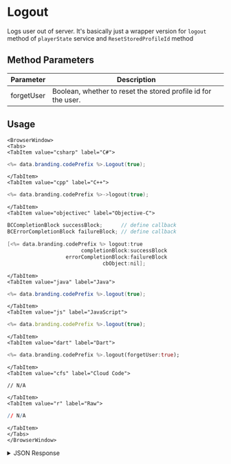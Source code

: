 # Logout

Logs user out of server. It's basically just a wrapper version for `logout` method of `playerState` service and `ResetStoredProfileId` method

## Method Parameters

| Parameter  | Description                                                   |
| ---------- | ------------------------------------------------------------- |
| forgetUser | Boolean, whether to reset the stored profile id for the user. |

## Usage

```mdx-code-block
<BrowserWindow>
<Tabs>
<TabItem value="csharp" label="C#">
```

```csharp
<%= data.branding.codePrefix %>.Logout(true);
```

```mdx-code-block
</TabItem>
<TabItem value="cpp" label="C++">
```

```cpp
<%= data.branding.codePrefix %>->logout(true);
```

```mdx-code-block
</TabItem>
<TabItem value="objectivec" label="Objective-C">
```

```objectivec
BCCompletionBlock successBlock;      // define callback
BCErrorCompletionBlock failureBlock; // define callback

[<%= data.branding.codePrefix %> logout:true
                        completionBlock:successBlock
                   errorCompletionBlock:failureBlock
                               cbObject:nil];
```

```mdx-code-block
</TabItem>
<TabItem value="java" label="Java">
```

```java
<%= data.branding.codePrefix %>.logout(true);
```

```mdx-code-block
</TabItem>
<TabItem value="js" label="JavaScript">
```

```javascript
<%= data.branding.codePrefix %>.logout(true);
```

```mdx-code-block
</TabItem>
<TabItem value="dart" label="Dart">
```

```dart
<%= data.branding.codePrefix %>.logout(forgetUser:true);
```

```mdx-code-block
</TabItem>
<TabItem value="cfs" label="Cloud Code">
```

```cfscript
// N/A
```

```mdx-code-block
</TabItem>
<TabItem value="r" label="Raw">
```

```r
// N/A
```

```mdx-code-block
</TabItem>
</Tabs>
</BrowserWindow>
```

<details>
<summary>JSON Response</summary>

```json
// N/A
```

</details>
